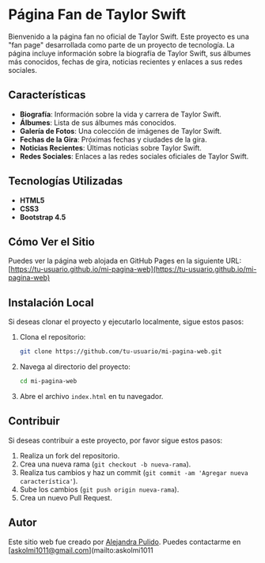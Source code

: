 # Página Fan de Taylor Swift

Bienvenido a la página fan no oficial de Taylor Swift. Este proyecto es una "fan page" desarrollada como parte de un proyecto de tecnología. La página incluye información sobre la biografía de Taylor Swift, sus álbumes más conocidos, fechas de gira, noticias recientes y enlaces a sus redes sociales.

## Características

- **Biografía**: Información sobre la vida y carrera de Taylor Swift.
- **Álbumes**: Lista de sus álbumes más conocidos.
- **Galería de Fotos**: Una colección de imágenes de Taylor Swift.
- **Fechas de la Gira**: Próximas fechas y ciudades de la gira.
- **Noticias Recientes**: Últimas noticias sobre Taylor Swift.
- **Redes Sociales**: Enlaces a las redes sociales oficiales de Taylor Swift.

## Tecnologías Utilizadas

- **HTML5**
- **CSS3**
- **Bootstrap 4.5**

## Cómo Ver el Sitio

Puedes ver la página web alojada en GitHub Pages en la siguiente URL: [https://tu-usuario.github.io/mi-pagina-web](https://tu-usuario.github.io/mi-pagina-web)

## Instalación Local

Si deseas clonar el proyecto y ejecutarlo localmente, sigue estos pasos:

1. Clona el repositorio:
    ```sh
    git clone https://github.com/tu-usuario/mi-pagina-web.git
    ```

2. Navega al directorio del proyecto:
    ```sh
    cd mi-pagina-web
    ```

3. Abre el archivo `index.html` en tu navegador.

## Contribuir

Si deseas contribuir a este proyecto, por favor sigue estos pasos:

1. Realiza un fork del repositorio.
2. Crea una nueva rama (`git checkout -b nueva-rama`).
3. Realiza tus cambios y haz un commit (`git commit -am 'Agregar nueva característica'`).
4. Sube los cambios (`git push origin nueva-rama`).
5. Crea un nuevo Pull Request.

## Autor

Este sitio web fue creado por [Alejandra Pulido](https://www.instagram.com/atsv___?igsh=OHE1ZjRvYWcyMDhy). Puedes contactarme en [askolmi1011@gmail.com](mailto:askolmi1011
